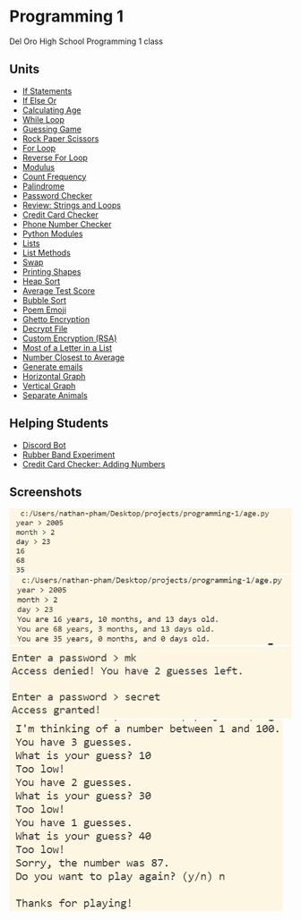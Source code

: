 # Programming 1

Del Oro High School Programming 1 class

## Units

-   [If Statements](if_statement.py)
-   [If Else Or](if_else_or.py)
-   [Calculating Age](age.py)
-   [While Loop](while_loop.py)
-   [Guessing Game](guessing_game.py)
-   [Rock Paper Scissors](rock_paper_scissors.py)
-   [For Loop](for_loop.py)
-   [Reverse For Loop](reverse_for_loop.py)
-   [Modulus](modulus.py)
-   [Count Frequency](count_frequency.py)
-   [Palindrome](palindrome.py)
-   [Password Checker](password_checker.py)
-   [Review: Strings and Loops](review_strings_loops.py)
-   [Credit Card Checker](credit_checker.py)
-   [Phone Number Checker](phone_number_checker.py)
-   [Python Modules](modules.py)
-   [Lists](lists.py)
-   [List Methods](list_methods.py)
-   [Swap](swap.py)
-   [Printing Shapes](printing_shapes.py)
-   [Heap Sort](/heap_sort.py)
-   [Average Test Score](/average_test_score.py)
-   [Bubble Sort](/bubble_sort.py)
-   [Poem Emoji](/poem_emoji.py)
-   [Ghetto Encryption](ghetto_encryption.py)
-   [Decrypt File](decrypt_file.py)
-   [Custom Encryption (RSA)](custom_encryption.py)
-   [Most of a Letter in a List](most_certain_letter.py)
-   [Number Closest to Average](closest_average.py)
-   [Generate emails](generate_email.py)
-   [Horizontal Graph](horizontal_graph.py)
-   [Vertical Graph](vertical_graph.py)
-   [Separate Animals](separate_animals.py)

## Helping Students

-   [Discord Bot](discord_bot.py)
-   [Rubber Band Experiment](rubberbands_experiment/rubberbands.py)
-   [Credit Card Checker: Adding Numbers](adding_numbers.py)

## Screenshots

![](screenshots/2022-01-06-10-06-02.png)
![](screenshots/2022-01-06-10-22-06.png)
![](screenshots/while_loop.png)
![](screenshots/2022-01-10-09-36-11.png)
